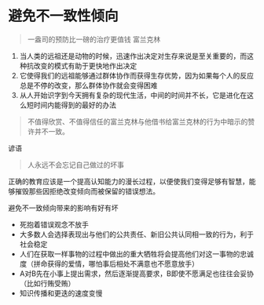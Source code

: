 # 避免不一致性倾向

> 一盎司的预防比一磅的治疗更值钱
> 富兰克林

1. 当人类的远祖还是动物的时候，迅速作出决定对生存来说是至关重要的，而这种抗改变的模式有助于更快地作出决定
2. 它使得我们的远祖能够通过群体协作而获得生存优势，因为如果每个人的反应总是不停的改变，那么群体协作就会变得困难
3. 从人开始识字到今天拥有复杂的现代生活，中间的时间并不长，它是进化在这么短时间内能得到的最好的办法

> 不值得欣赏、不值得信任的富兰克林与他借书给富兰克林的行为中暗示的赞许并不一致。

谚语

> 人永远不会忘记自己做过的坏事

正确的教育应该是一个提高认知能力的漫长过程，以便使我们变得足够有智慧，能够摧毁那些因拒绝改变倾向而被保留的错误想法。

避免不一致倾向带来的影响有好有坏

* 死抱着错误观念不放手
* 大多数人会选择表现出与他们的公共责任、新旧公共认同相一致的行为，利于社会稳定
* 人们在获取一样事物的过程中做出的重大牺牲将会提高他们对这一事物的忠诚度（拼命获得的爱情，哪怕事后相处不满意也不愿意放手）
* A对B先在小事上提出需求，然后逐渐提高要求，B即使不愿满足也往往会妥协（比如行贿受贿）
* 知识传播和更迭的速度变慢
